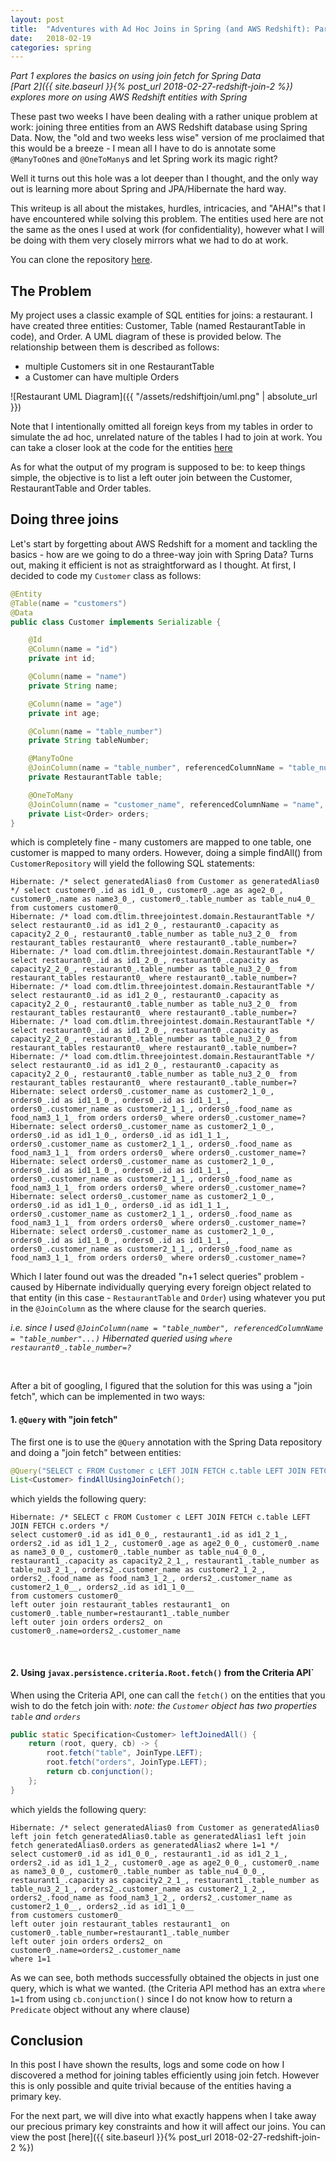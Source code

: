 ```yaml
---
layout: post
title:  "Adventures with Ad Hoc Joins in Spring (and AWS Redshift): Part 1"
date:   2018-02-19
categories: spring
---
```

_Part 1 explores the basics on using join fetch for Spring Data_<br>
_[Part 2]({{ site.baseurl }}{% post_url 2018-02-27-redshift-join-2 %}) explores more on using AWS Redshift entities with Spring_

These past two weeks I have been dealing with a rather unique problem at work: joining three entities from an AWS Redshift database using Spring Data.  Now, the "old and two weeks less wise" version of me proclaimed that this would be a breeze - I mean all I have to do is annotate some `@ManyToOne`s and `@OneToMany`s and let Spring work its magic right? 

Well it turns out this hole was a lot deeper than I thought, and the only way out is learning more about Spring and JPA/Hibernate the hard way. 

This writeup is all about the mistakes, hurdles, intricacies, and "AHA!"s that I have encountered while solving this problem. The entities used here are not the same as the ones I used at work (for confidentiality), however what I will be doing with them very closely mirrors what we had to do at work. 

You can clone the repository [here][git-repo].

## The Problem
My project uses a classic example of SQL entities for joins: a restaurant. I have created three entities: Customer, Table (named RestaurantTable in code), and Order. A UML diagram of these is provided below. The relationship between them is described as follows:
- multiple Customers sit in one RestaurantTable
- a Customer can have multiple Orders

![Restaurant UML Diagram]({{ "/assets/redshiftjoin/uml.png" | absolute_url }})

Note that I intentionally omitted all foreign keys from my tables in order to simulate the ad hoc, unrelated nature of the tables I had to join at work. You can take a closer look at the code for the entities [here][entities-link]

As for what the output of my program is supposed to be: to keep things simple, the objective is to list a left outer join between the Customer, RestaurantTable and Order tables.

## Doing three joins
Let's start by forgetting about AWS Redshift for a moment and tackling the basics - how are we going to do a three-way join with Spring Data? Turns out, making it efficient is not as straightforward as I thought. At first, I decided to code my `Customer` class as follows:

```java
@Entity
@Table(name = "customers")
@Data
public class Customer implements Serializable {

    @Id
    @Column(name = "id")
    private int id;

    @Column(name = "name")
    private String name;

    @Column(name = "age")
    private int age;

    @Column(name = "table_number")
    private String tableNumber;

    @ManyToOne
    @JoinColumn(name = "table_number", referencedColumnName = "table_number", insertable = false, updatable = false)
    private RestaurantTable table;

    @OneToMany
    @JoinColumn(name = "customer_name", referencedColumnName = "name", insertable = false, updatable = false)
    private List<Order> orders;
}
```
which is completely fine - many customers are mapped to one table, one customer is mapped to many orders.
However, doing a simple findAll() from `CustomerRepository` will yield the following SQL statements:

```
Hibernate: /* select generatedAlias0 from Customer as generatedAlias0 */ select customer0_.id as id1_0_, customer0_.age as age2_0_, customer0_.name as name3_0_, customer0_.table_number as table_nu4_0_ from customers customer0_
Hibernate: /* load com.dtlim.threejointest.domain.RestaurantTable */ select restaurant0_.id as id1_2_0_, restaurant0_.capacity as capacity2_2_0_, restaurant0_.table_number as table_nu3_2_0_ from restaurant_tables restaurant0_ where restaurant0_.table_number=?
Hibernate: /* load com.dtlim.threejointest.domain.RestaurantTable */ select restaurant0_.id as id1_2_0_, restaurant0_.capacity as capacity2_2_0_, restaurant0_.table_number as table_nu3_2_0_ from restaurant_tables restaurant0_ where restaurant0_.table_number=?
Hibernate: /* load com.dtlim.threejointest.domain.RestaurantTable */ select restaurant0_.id as id1_2_0_, restaurant0_.capacity as capacity2_2_0_, restaurant0_.table_number as table_nu3_2_0_ from restaurant_tables restaurant0_ where restaurant0_.table_number=?
Hibernate: /* load com.dtlim.threejointest.domain.RestaurantTable */ select restaurant0_.id as id1_2_0_, restaurant0_.capacity as capacity2_2_0_, restaurant0_.table_number as table_nu3_2_0_ from restaurant_tables restaurant0_ where restaurant0_.table_number=?
Hibernate: /* load com.dtlim.threejointest.domain.RestaurantTable */ select restaurant0_.id as id1_2_0_, restaurant0_.capacity as capacity2_2_0_, restaurant0_.table_number as table_nu3_2_0_ from restaurant_tables restaurant0_ where restaurant0_.table_number=?
Hibernate: select orders0_.customer_name as customer2_1_0_, orders0_.id as id1_1_0_, orders0_.id as id1_1_1_, orders0_.customer_name as customer2_1_1_, orders0_.food_name as food_nam3_1_1_ from orders orders0_ where orders0_.customer_name=?
Hibernate: select orders0_.customer_name as customer2_1_0_, orders0_.id as id1_1_0_, orders0_.id as id1_1_1_, orders0_.customer_name as customer2_1_1_, orders0_.food_name as food_nam3_1_1_ from orders orders0_ where orders0_.customer_name=?
Hibernate: select orders0_.customer_name as customer2_1_0_, orders0_.id as id1_1_0_, orders0_.id as id1_1_1_, orders0_.customer_name as customer2_1_1_, orders0_.food_name as food_nam3_1_1_ from orders orders0_ where orders0_.customer_name=?
Hibernate: select orders0_.customer_name as customer2_1_0_, orders0_.id as id1_1_0_, orders0_.id as id1_1_1_, orders0_.customer_name as customer2_1_1_, orders0_.food_name as food_nam3_1_1_ from orders orders0_ where orders0_.customer_name=?
Hibernate: select orders0_.customer_name as customer2_1_0_, orders0_.id as id1_1_0_, orders0_.id as id1_1_1_, orders0_.customer_name as customer2_1_1_, orders0_.food_name as food_nam3_1_1_ from orders orders0_ where orders0_.customer_name=?
```
Which I later found out was the dreaded "n+1 select queries" problem - caused by Hibernate individually querying every foreign object related to that entity (in this case - `RestaurantTable` and `Order`) using whatever you put in the `@JoinColumn` as the where clause for the search queries.

_i.e. since I used `@JoinColumn(name = "table_number", referencedColumnName = "table_number"...)` Hibernated queried using `where restaurant0_.table_number=?`_

<br>

After a bit of googling, I figured that the solution for this was using a "join fetch", which can be implemented in two ways: 

#### 1. `@Query` with "join fetch"
The first one is to use the `@Query` annotation with the Spring Data repository and doing a "join fetch" between entities:
```java
@Query("SELECT c FROM Customer c LEFT JOIN FETCH c.table LEFT JOIN FETCH c.orders")
List<Customer> findAllUsingJoinFetch();
```
which yields the following query:
```
Hibernate: /* SELECT c FROM Customer c LEFT JOIN FETCH c.table LEFT JOIN FETCH c.orders */ 
select customer0_.id as id1_0_0_, restaurant1_.id as id1_2_1_, orders2_.id as id1_1_2_, customer0_.age as age2_0_0_, customer0_.name as name3_0_0_, customer0_.table_number as table_nu4_0_0_, restaurant1_.capacity as capacity2_2_1_, restaurant1_.table_number as table_nu3_2_1_, orders2_.customer_name as customer2_1_2_, orders2_.food_name as food_nam3_1_2_, orders2_.customer_name as customer2_1_0__, orders2_.id as id1_1_0__ 
from customers customer0_ 
left outer join restaurant_tables restaurant1_ on customer0_.table_number=restaurant1_.table_number 
left outer join orders orders2_ on customer0_.name=orders2_.customer_name
```

<br>

#### 2. Using `javax.persistence.criteria.Root.fetch()` from the Criteria API`
When using the Criteria API, one can call the `fetch()` on the entities that you wish to do the fetch join with:
_note: the `Customer` object has two properties `table` and `orders`_
```java
public static Specification<Customer> leftJoinedAll() {
    return (root, query, cb) -> {
        root.fetch("table", JoinType.LEFT);
        root.fetch("orders", JoinType.LEFT);
        return cb.conjunction();
    };
}
```
which yields the following query:
```
Hibernate: /* select generatedAlias0 from Customer as generatedAlias0 left join fetch generatedAlias0.table as generatedAlias1 left join fetch generatedAlias0.orders as generatedAlias2 where 1=1 */ 
select customer0_.id as id1_0_0_, restaurant1_.id as id1_2_1_, orders2_.id as id1_1_2_, customer0_.age as age2_0_0_, customer0_.name as name3_0_0_, customer0_.table_number as table_nu4_0_0_, restaurant1_.capacity as capacity2_2_1_, restaurant1_.table_number as table_nu3_2_1_, orders2_.customer_name as customer2_1_2_, orders2_.food_name as food_nam3_1_2_, orders2_.customer_name as customer2_1_0__, orders2_.id as id1_1_0__ 
from customers customer0_ 
left outer join restaurant_tables restaurant1_ on customer0_.table_number=restaurant1_.table_number 
left outer join orders orders2_ on customer0_.name=orders2_.customer_name 
where 1=1
```

As we can see, both methods successfully obtained the objects in just one query, which is what we wanted. (the Criteria API method has an extra `where 1=1` from using `cb.conjunction()` since I do not know how to return a `Predicate` object without any where clause)

## Conclusion

In this post I have shown the results, logs and some code on how I discovered a method for joining tables efficiently using join fetch. However this is only possible and quite trivial because of the entities having a primary key.

For the next part, we will dive into what exactly happens when I take away our precious primary key constraints and how it will affect our joins. You can view the post [here]({{ site.baseurl }}{% post_url 2018-02-27-redshift-join-2 %})

[git-repo]: https://github.com/ancient-mystic-wonder/threejointest
[entities-link]: https://github.com/ancient-mystic-wonder/threejointest/tree/master/src/main/java/com/dtlim/threejointest/domain
